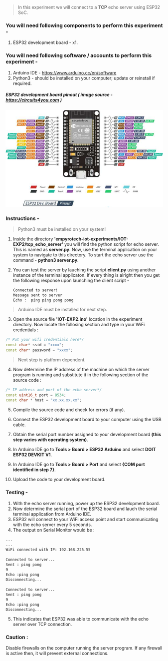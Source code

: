 > In this experiment we will connect to a **TCP** echo server using ESP32 SoC.

### You will need following components to perform this experiment -

1. ESP32 development board - x1.

### You will need following software / accounts to perform this experiment -

1. Arduino IDE - https://www.arduino.cc/en/software
2. Python3 - should be installed on your computer; update or reinstall if required.

##### ESP32 development board pinout ( image source - https://circuits4you.com )

![ESP32](../images/ESP32_pinout.jpg)

### Instructions -

> Python3 must be installed on your system!

1. Inside the directory  **'empyrotech-iot-experiments/IOT-EXP2/tcp_echo_server'** you will find the python script for echo server. This is named as **server.py**. Now, use the terminal application on your system to navigate to this directory. To start the echo server use the command - **python3 server.py**.

2. You can test the server by lauching the script **client.py** using another instance of the terminal applicaton. If every thing is alright then you get the following response upon launching the client script -
    ```
    Connected to server!
    Message sent to server
    Echo :  ping ping pong pong
    ```

> Arduino IDE must be installed for next step.

3. Open the source file **'IOT-EXP2.ino'**  location in the experiment directory. Now locate the follosing section and type in your WiFi credentials :

```cpp
/* Put your wifi credentials here*/
const char* ssid = "xxxx";
const char* password = "xxxx";
```

> Next step is platform dependent.

4. Now determine the IP address of the machine on which the server program is running and substitute it in the following section of the source code :

```cpp
/* IP address and port of the echo server*/
const uint16_t port = 8534;
const char * host = "xx.xx.xx.xx";
```

5.  Compile the source code and check for errors (if any).

6.  Connect the ESP32 development board to your computer using the USB cable.

7.  Obtain the serial port number assigned to your development board __(this step varies with operating system)__.

8.  In Arduino IDE go to __Tools > Board > ESP32 Arduino__ and select __DOIT ESP32 DEVKIT V1__.

9.  In Arduino IDE go to __Tools > Board > Port__ and select __{COM port identified in step 7}__.

10. Upload the code to your development board.

### Testing - 

1. With the echo server running, power up the ESP32 development board.
2. Now determine the serial port of the ESP32 board and lauch the serial terminal application from Arduino IDE.
3. ESP32 will connect to your WiFi access point and start communicating with the echo server every 5 seconds.
4. The output on Serial Monitor would be :

```
...
...
WiFi connected with IP: 192.168.225.55

Connected to server...
Sent : ping pong
9
Echo :ping pong
Disconnecting...

Connected to server...
Sent : ping pong
9
Echo :ping pong
Disconnecting...

```
5. This indicates that ESP32 was able to communicate with the echo server over TCP connection.

### Caution :

Disable firewalls on the computer running the server program. If any firewall is active then, it will prevent external connections.
